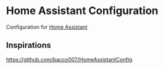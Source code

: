 # Home Assistant Configuration

Configuration for [Home Assistant](http://homeassistant.io)

## Inspirations

https://github.com/bacco007/HomeAssistantConfig

